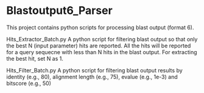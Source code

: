 # Blastoutput6_Parser

This project contains python scripts for processing blast output (format 6).

Hits_Extractor_Batch.py
A python script for filtering blast output so that only the best N (input parameter) hits are reported. All the hits will be reported for a query sequecne with less than N hits in the blast output. For extracting the best hit, set N as 1.

Hits_Filter_Batch.py
A python script for filtering blast output results by identity (e.g., 80), alignment length (e.g., 75), evalue (e.g., 1e-3) and bitscore (e.g., 50)
